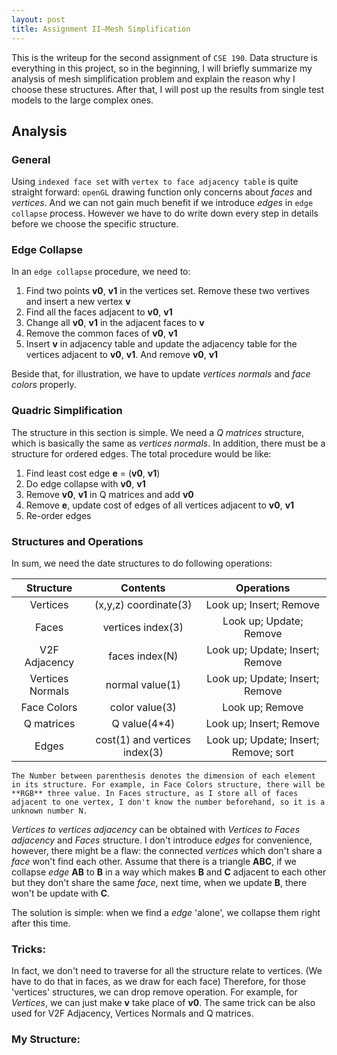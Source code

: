 ```yaml
---
layout: post
title: Assignment II—Mesh Simplification
---
```

This is the writeup for the second assignment of `CSE 190`. Data structure is everything in this project, so in the beginning, I will briefly summarize my analysis of mesh simplification problem and explain the reason why I choose these structures. After that, I will post up the results from single test models to the large complex ones. 

## Analysis

### General 

Using `indexed face set` with `vertex to face adjacency table` is quite straight forward: `openGL` drawing function only concerns about *faces* and *vertices*. And we can not gain much benefit if we introduce *edges* in `edge collapse` process. However we have to do write down every step in details before we choose the specific structure.

### Edge Collapse

In an `edge collapse` procedure, we need to:

1. Find two points **v0**, **v1** in the vertices set. Remove these two vertives and insert a new vertex **v**
2. Find all the faces adjacent to **v0**, **v1**
3. Change all **v0**, **v1** in the adjacent faces to **v**
4. Remove the common faces of **v0**, **v1**
5. Insert **v** in adjacency table and update the adjacency table for the vertices adjacent to **v0**, **v1**. And remove **v0**, **v1**

Beside that, for illustration, we have to update *vertices normals* and *face colors* properly.

### Quadric Simplification

The structure in this section is simple. We need a *Q matrices* structure, which is basically the same as *vertices normals*. In addition, there must be a structure for ordered edges. The total procedure would be like:

1. Find least cost edge **e** = (**v0**, **v1**)
2. Do edge collapse with **v0**, **v1**
3. Remove **v0**, **v1** in Q matrices and add **v0**
4. Remove **e**, update cost of edges of all vertices adjacent to **v0**, **v1**
5. Re-order edges

### Structures and Operations

In sum, we need the date structures to do following operations:

| Structure        | Contents              | Operations                      |
| :---:            | :--:                  | :---:                           |
| Vertices         | (x,y,z) coordinate(3) | Look up; Insert; Remove         |
| Faces            | vertices index(3)     | Look up; Update; Remove         |
| V2F Adjacency    | faces index(N)        | Look up; Update; Insert; Remove |
| Vertices Normals | normal value(1)       | Look up; Update; Insert; Remove |
| Face Colors      | color value(3)        | Look up; Remove                 |
| Q matrices       | Q value(4*4)          | Look up; Insert; Remove         |
| Edges            | cost(1) and vertices index(3)              | Look up; Update; Insert; Remove; sort                               |
    
    The Number between parenthesis denotes the dimension of each element in its structure. For example, in Face Colors structure, there will be **RGB** three value. In Faces structure, as I store all of faces adjacent to one vertex, I don't know the number beforehand, so it is a unknown number N. 

*Vertices to vertices adjacency* can be obtained with *Vertices to Faces adjacency* and *Faces* structure. I don't introduce *edges* for convenience, however, there might be a flaw: the connected *vertices* which don't share a *face* won't find each other. Assume that there is a triangle **ABC**, if we collapse *edge* **AB** to **B** in a way which makes **B** and **C** adjacent to each other but they don't share the same *face*, next time, when we update **B**, there won't be update with **C**. 

The solution is simple: when we find a *edge* 'alone', we collapse them right after this time.

### Tricks:

In fact, we don't need to traverse for all the structure relate to vertices.
(We have to do that in faces, as we draw for each face)
Therefore, for those 'vertices' structures, we can drop remove operation. For example, for *Vertices*, we can just make **v** take place of **v0**. The same trick can be also used for V2F Adjacency, Vertices Normals and Q matrices.

### My Structure:







